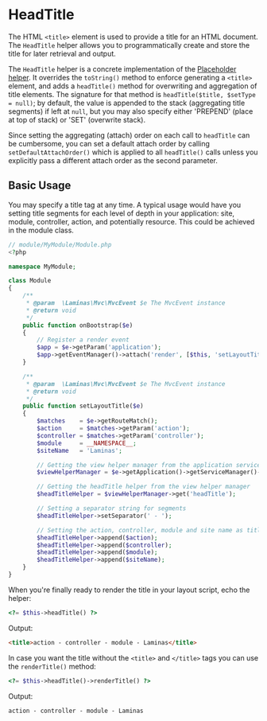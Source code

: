 # HeadTitle

The HTML `<title>` element is used to provide a title for an HTML document. The
`HeadTitle` helper allows you to programmatically create and store the title for
later retrieval and output.

The `HeadTitle` helper is a concrete implementation of the [Placeholder helper](placeholder.md).
It overrides the `toString()` method to enforce generating a `<title>` element,
and adds a `headTitle()` method for overwriting and aggregation of title
elements. The signature for that method is `headTitle($title, $setType = null)`;
by default, the value is appended to the stack (aggregating title segments) if
left at `null`, but you may also specify either 'PREPEND' (place at top of
stack) or 'SET' (overwrite stack).

Since setting the aggregating (attach) order on each call to `headTitle` can be
cumbersome, you can set a default attach order by calling
`setDefaultAttachOrder()` which is applied to all `headTitle()` calls unless you
explicitly pass a different attach order as the second parameter.

## Basic Usage

You may specify a title tag at any time. A typical usage would have you setting
title segments for each level of depth in your application: site, module,
controller, action, and potentially resource. This could be achieved in the
module class.

```php
// module/MyModule/Module.php
<?php

namespace MyModule;

class Module
{
    /**
     * @param  \Laminas\Mvc\MvcEvent $e The MvcEvent instance
     * @return void
     */
    public function onBootstrap($e)
    {
        // Register a render event
        $app = $e->getParam('application');
        $app->getEventManager()->attach('render', [$this, 'setLayoutTitle']);
    }

    /**
     * @param  \Laminas\Mvc\MvcEvent $e The MvcEvent instance
     * @return void
     */
    public function setLayoutTitle($e)
    {
        $matches    = $e->getRouteMatch();
        $action     = $matches->getParam('action');
        $controller = $matches->getParam('controller');
        $module     = __NAMESPACE__;
        $siteName   = 'Laminas';

        // Getting the view helper manager from the application service manager
        $viewHelperManager = $e->getApplication()->getServiceManager()->get('viewHelperManager');

        // Getting the headTitle helper from the view helper manager
        $headTitleHelper = $viewHelperManager->get('headTitle');

        // Setting a separator string for segments
        $headTitleHelper->setSeparator(' - ');

        // Setting the action, controller, module and site name as title segments
        $headTitleHelper->append($action);
        $headTitleHelper->append($controller);
        $headTitleHelper->append($module);
        $headTitleHelper->append($siteName);
    }
}
```

When you're finally ready to render the title in your layout script, echo the
helper:

```php
<?= $this->headTitle() ?>
```

Output:

```html
<title>action - controller - module - Laminas</title>
```

In case you want the title without the `<title>` and `</title>` tags you can use
the `renderTitle()` method:

```php
<?= $this->headTitle()->renderTitle() ?>
```

Output:

```html
action - controller - module - Laminas
```
